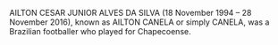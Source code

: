 AILTON CESAR JUNIOR ALVES DA SILVA (18 November 1994 – 28 November 2016), known as AILTON CANELA or simply CANELA, was a Brazilian footballer who played for Chapecoense.
